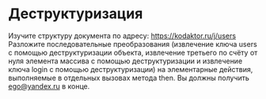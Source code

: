 # Деструктуризация

Изучите структуру документа по адресу: https://kodaktor.ru/j/users
Разложите последовательные преобразования (извлечение ключа users с помощью деструктуризации объекта, извлечение третьего по счёту от нуля элемента массива с помощью деструктуризации и извлечение ключа login с помощью деструктуризации) на элементарные действия, выполняемые в отдельных вызовах метода then. Вы должны получить ego@yandex.ru в конце.
